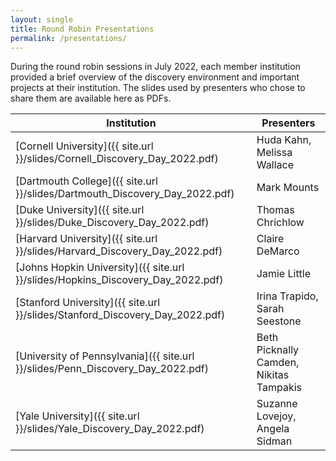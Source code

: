 ```yaml
---
layout: single
title: Round Robin Presentations
permalink: /presentations/
---
```

During the round robin sessions in July 2022, each member institution provided a brief overview of the discovery environment and important projects at their institution. The slides used by presenters who chose to share them are available here as PDFs.

| Institution | Presenters |
|---|---|
| [Cornell University]({{ site.url }}/slides/Cornell_Discovery_Day_2022.pdf)| Huda Kahn, Melissa Wallace |
| [Dartmouth College]({{ site.url }}/slides/Dartmouth_Discovery_Day_2022.pdf)| Mark Mounts |
| [Duke University]({{ site.url }}/slides/Duke_Discovery_Day_2022.pdf) | Thomas Chrichlow |
| [Harvard University]({{ site.url }}/slides/Harvard_Discovery_Day_2022.pdf) | Claire DeMarco |
| [Johns Hopkin University]({{ site.url }}/slides/Hopkins_Discovery_Day_2022.pdf) | Jamie Little |
| [Stanford University]({{ site.url }}/slides/Stanford_Discovery_Day_2022.pdf) | Irina Trapido, Sarah Seestone |
| [University of Pennsylvania]({{ site.url }}/slides/Penn_Discovery_Day_2022.pdf) | Beth Picknally Camden, Nikitas Tampakis|
| [Yale University]({{ site.url }}/slides/Yale_Discovery_Day_2022.pdf) | Suzanne Lovejoy, Angela Sidman|
